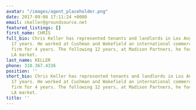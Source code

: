 ```yaml
---
avatar: "/images/agent_placeholder.png"
date: 2017-09-08 17:11:24 +0000
email: ckeller@groundsource.net
featured_listings: []
first_name: CHRIS
full_bio: Chris Keller has represented tenants and landlords in Los Angeles for over
  17 years. He worked at Cushman and Wakefield an international commercial real estate
  firm for 4 years. The following 12 years, at Madison Partners, he focused on the
  LA market.
last_name: KELLER
phone: 310.367.4336
position: ''
short_bio: Chris Keller has represented tenants and landlords in Los Angeles for over
  17 years. He worked at Cushman and Wakefield an international commercial real estate
  firm for 4 years. The following 12 years, at Madison Partners, he focused on the
  LA market.
title: ''
---
```

